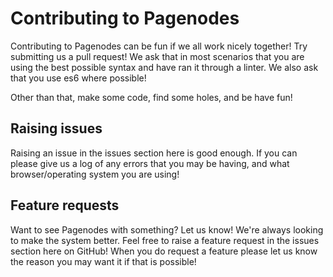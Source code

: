 # Contributing to Pagenodes

Contributing to Pagenodes can be fun if we all work nicely together!  Try submitting us a pull request!  We ask that in most scenarios that you are using the best possible syntax and have ran it through a linter.  We also ask that you use es6 where possible!

Other than that, make some code, find some holes, and be have fun!

## Raising issues

Raising an issue in the issues section here is good enough.  If you can please give us a log of any errors that you may be having, and what browser/operating system you are using!

## Feature requests

Want to see Pagenodes with something? Let us know!  We're always looking to make the system better.  Feel free to raise a feature request in the issues section here on GitHub!  When you do request a feature please let us know the reason you may want it if that is possible!
